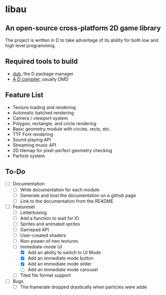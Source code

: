 # libau

## An open-source cross-platform 2D game library

The project is written in D to take advantage of its ability for both low and high level programming.

## Required tools to build

- [dub](https://code.dlang.org/download), the D package manager
- [A D compiler](https://dlang.org/download.html), usually DMD

## Feature List

- Texture loading and rendering
- Automatic batched rendering
- Camera / viewport system
- Polygon, rectangle, and circle rendering
- Basic geometry module with circles, rects, etc.
- TTF Font rendering
- Sound playing API
- Streaming music API
- 2D tilemap for pixel-perfect geometry checking
- Particle system

## To-Do

- [ ] Documentation
	- [ ] Write documentation for each module
	- [ ] Generate and host the documentation on a github page
	- [ ] Link to the documentation from the README
- [ ] Featureset
	- [ ] Letterboxing
	- [ ] Add a function to wait for IO
    - [ ] Sprites and animated sprites
	- [ ] Gamepad API
	- [ ] User-created shaders
	- [ ] Non-power-of-two textures
	- [ ] Immediate-mode UI
        - [x] Add an ability to switch to UI Mode
        - [x] Add an immediate mode button
        - [x] Add an immediate mode slider
        - [ ] Add an immediate mode carousel
	- [ ] Tiled file format support
- [ ] Bugs
	- [ ] The framerate dropped drastically when particles were adde
